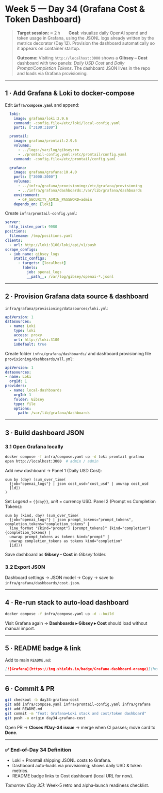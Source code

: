 # Week 5 — Day 34 (Grafana Cost & Token Dashboard)

> **Target session:** ≈ 2 h  **Goal:** visualize daily OpenAI spend and token usage in Grafana, using the JSONL logs already written by the metrics decorator (Day 12). Provision the dashboard automatically so it appears on container startup.
>
> **Outcome:** Visiting `http://localhost:3000` shows a **Gibsey – Cost** dashboard with two panels: *Daily USD Cost* and *Daily Prompt/Completion Tokens*. The dashboard JSON lives in the repo and loads via Grafana provisioning.

---

## 1 · Add Grafana & Loki to docker‑compose

Edit **`infra/compose.yaml`** and append:

```yaml
  loki:
    image: grafana/loki:2.9.6
    command: -config.file=/etc/loki/local-config.yaml
    ports: ["3100:3100"]

  promtail:
    image: grafana/promtail:2.9.6
    volumes:
      - ../logs:/var/log/gibsey:ro
      - ./promtail-config.yaml:/etc/promtail/config.yaml
    command: -config.file=/etc/promtail/config.yaml

  grafana:
    image: grafana/grafana:10.4.0
    ports: ["3000:3000"]
    volumes:
      - ../infra/grafana/provisioning:/etc/grafana/provisioning
      - ../infra/grafana/dashboards:/var/lib/grafana/dashboards
    environment:
      - GF_SECURITY_ADMIN_PASSWORD=admin
    depends_on: [loki]
```

Create `infra/promtail-config.yaml`:

```yaml
server:
  http_listen_port: 9080
positions:
  filename: /tmp/positions.yaml
clients:
  - url: http://loki:3100/loki/api/v1/push
scrape_configs:
  - job_name: gibsey_logs
    static_configs:
      - targets: [localhost]
        labels:
          job: openai_logs
          __path__: /var/log/gibsey/openai-*.jsonl
```

---

## 2 · Provision Grafana data source & dashboard

`infra/grafana/provisioning/datasources/loki.yml`:

```yaml
apiVersion: 1
datasources:
  - name: Loki
    type: loki
    access: proxy
    url: http://loki:3100
    isDefault: true
```

Create folder `infra/grafana/dashboards/` and dashboard provisioning file `provisioning/dashboards/all.yml`:

```yaml
apiVersion: 1
datasources:
- name: Loki
  orgId: 1
providers:
  - name: local-dashboards
    orgId: 1
    folder: Gibsey
    type: file
    options:
      path: /var/lib/grafana/dashboards
```

---

## 3 · Build dashboard JSON

### 3.1 Open Grafana locally

```bash
docker compose -f infra/compose.yaml up -d loki promtail grafana
open http://localhost:3000  # admin / admin
```

Add new dashboard → Panel 1 (Daily USD Cost):

```logql
sum by (day) (sum_over_time(
  {job="openai_logs"} | json cost_usd="cost_usd" | unwrap cost_usd
  [1d])
)
```

Set *Legend* = `{{day}}`, *unit* = currency USD.
Panel 2 (Prompt vs Completion Tokens):

```logql
sum by (kind, day) (sum_over_time(
  {job="openai_logs"} | json prompt_tokens="prompt_tokens", completion_tokens="completion_tokens" |
  line_format "{kind="prompt"} {prompt_tokens}" {kind="completion"} {completion_tokens} |
  unwrap prompt_tokens as tokens kind="prompt" |
  unwrap completion_tokens as tokens kind="completion"
  [1d]))
```

Save dashboard as **Gibsey – Cost** in *Gibsey* folder.

### 3.2 Export JSON

Dashboard settings → JSON model → Copy → save to `infra/grafana/dashboards/cost.json`.

---

## 4 · Re‑run stack to auto‑load dashboard

```bash
docker compose -f infra/compose.yaml up -d --build
```

Visit Grafana again → **Dashboards ▸ Gibsey ▸ Cost** should load without manual import.

---

## 5 · README badge & link

Add to main `README.md`:

```md
[![Grafana](https://img.shields.io/badge/Grafana-dashboard-orange)](http://localhost:3000/d/Gibsey-Cost)
```

---

## 6 · Commit & PR

```bash
git checkout -b day34-grafana-cost
git add infra/compose.yaml infra/promtail-config.yaml infra/grafana
git add README.md
git commit -m "feat: Grafana+Loki stack and cost/token dashboard"
git push -u origin day34-grafana-cost
```

Open PR → **Closes #Day-34 issue** → merge when CI passes; move card to **Done**.

---

### ✅ End-of-Day 34 Definition

* Loki + Promtail shipping JSONL costs to Grafana.
* Dashboard auto‑loads via provisioning; shows daily USD & token metrics.
* README badge links to Cost dashboard (local URL for now).

*Tomorrow (Day 35):* Week‑5 retro and alpha‑launch readiness checklist.
